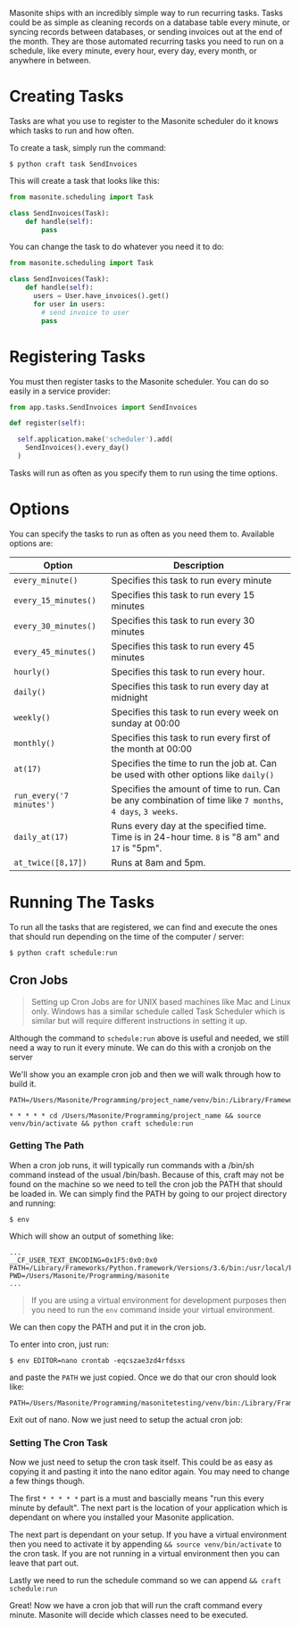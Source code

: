 Masonite ships with an incredibly simple way to run recurring tasks. Tasks could be as simple as cleaning records on a database table every minute, or syncing records between databases, or sending invoices out at the end of the month. They are those automated recurring tasks you need to run on a schedule, like every minute, every hour, every day, every month, or anywhere in between.

# Creating Tasks

Tasks are what you use to register to the Masonite scheduler do it knows which tasks to run and how often.

To create a task, simply run the command:

```terminal
$ python craft task SendInvoices
```

This will create a task that looks like this:

```python
from masonite.scheduling import Task

class SendInvoices(Task):
    def handle(self):
        pass
```

You can change the task to do whatever you need it to do:

```python
from masonite.scheduling import Task

class SendInvoices(Task):
    def handle(self):
      users = User.have_invoices().get()
      for user in users:
        # send invoice to user
        pass
```

# Registering Tasks

You must then register tasks to the Masonite scheduler. You can do so easily in a service provider:

```python
from app.tasks.SendInvoices import SendInvoices

def register(self):

  self.application.make('scheduler').add(
    SendInvoices().every_day()
  )
```

Tasks will run as often as you specify them to run using the time options.

# Options

You can specify the tasks to run as often as you need them to. Available options are:

| Option                   | Description                                                  |
| ------------------------ | ------------------------------------------------------------ |
| `every_minute()`         | Specifies this task to run every minute                      |
| `every_15_minutes()`     | Specifies this task to run every 15 minutes                  |
| `every_30_minutes()`     | Specifies this task to run every 30 minutes                  |
| `every_45_minutes()`     | Specifies this task to run every 45 minutes                  |
| `hourly()`               | Specifies this task to run every hour.                       |
| `daily()`                | Specifies this task to run every day at midnight             |
| `weekly()`               | Specifies this task to run every week on sunday at 00:00     |
| `monthly()`              | Specifies this task to run every first of the month at 00:00 |
| `at(17)`                 | Specifies the time to run the job at. Can be used with other options like `daily()` |
| `run_every('7 minutes')` | Specifies the amount of time to run. Can be any combination of time like `7 months`, `4 days`, `3 weeks`. |
| `daily_at(17)`           | Runs every day at the specified time. Time is in 24-hour time. `8` is "8 am" and `17` is "5pm". |
| `at_twice([8,17])`       | Runs at 8am and 5pm.                                         |

# Running The Tasks

To run all the tasks that are registered, we can find and execute the ones that should run depending on the time of the computer / server:

```terminal
$ python craft schedule:run
```

## Cron Jobs

> Setting up Cron Jobs are for UNIX based machines like Mac and Linux only. Windows has a similar schedule called Task Scheduler which is similar but will require different instructions in setting it up.

Although the command to `schedule:run` above is useful and needed, we still need a way to run it every minute. We can do this with a cronjob on the server

We'll show you an example cron job and then we will walk through how to build it.

```text
PATH=/Users/Masonite/Programming/project_name/venv/bin:/Library/Frameworks/Python.framework/Versions/3.6/bin:/usr/local/bin:/usr/bin:/bin:/usr/sbin:/sbin:/Library/Frameworks/Python.framework/Versions/3.6/bin

* * * * * cd /Users/Masonite/Programming/project_name && source venv/bin/activate && python craft schedule:run
```

### Getting The Path

When a cron job runs, it will typically run commands with a /bin/sh command instead of the usual /bin/bash. Because of this, craft may not be found on the machine so we need to tell the cron job the PATH that should be loaded in. We can simply find the PATH by going to our project directory and running:

```terminal
$ env
```

Which will show an output of something like:

```terminal
...
__CF_USER_TEXT_ENCODING=0x1F5:0x0:0x0
PATH=/Library/Frameworks/Python.framework/Versions/3.6/bin:/usr/local/bin:/usr/bin:/bin:/usr/sbin:/sbin:/Library/Frameworks/Python.framework/Versions/3.6/bin
PWD=/Users/Masonite/Programming/masonite
...
```

> If you are using a virtual environment for development purposes then you need to run the `env` command inside your virtual environment.

We can then copy the PATH and put it in the cron job.

To enter into cron, just run:

```terminal
$ env EDITOR=nano crontab -eqcszae3zd4rfdsxs
```

and paste the `PATH` we just copied. Once we do that our cron should look like:

```text
PATH=/Users/Masonite/Programming/masonitetesting/venv/bin:/Library/Frameworks/Python.framework/Versions/3.6/bin:/usr/local/bin:/usr/bin:/bin:/usr/sbin:/sbin:/Library/Frameworks/Python.framework/Versions/3.6/bin
```

Exit out of nano. Now we just need to setup the actual cron job:

### Setting The Cron Task

Now we just need to setup the cron task itself. This could be as easy as copying it and pasting it into the nano editor again. You may need to change a few things though.

The first `* * * * *` part is a must and bascially means "run this every minute by default". The next part is the location of your application which is dependant on where you installed your Masonite application.

The next part is dependant on your setup. If you have a virtual environment then you need to activate it by appending `&& source venv/bin/activate` to the cron task. If you are not running in a virtual environment then you can leave that part out.

Lastly we need to run the schedule command so we can append `&& craft schedule:run`

Great! Now we have a cron job that will run the craft command every minute. Masonite will decide which classes need to be executed. 